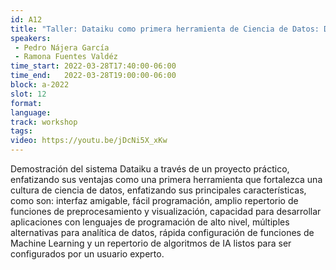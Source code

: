```yaml
---
id: A12
title: "Taller: Dataiku como primera herramienta de Ciencia de Datos: Desde usuario novel a nivel experto."
speakers:
 - Pedro Nájera García 
 - Ramona Fuentes Valdéz
time_start: 2022-03-28T17:40:00-06:00
time_end:   2022-03-28T19:00:00-06:00
block: a-2022
slot: 12
format: 
language: 
track: workshop
tags:
video: https://youtu.be/jDcNi5X_xKw
---
```


Demostración del sistema Dataiku a través de un proyecto práctico, enfatizando sus ventajas como una primera herramienta que fortalezca una cultura de ciencia de datos, enfatizando sus principales características, como son: interfaz amigable, fácil programación, amplio repertorio de funciones de preprocesamiento y visualización, capacidad para desarrollar aplicaciones con lenguajes de programación de alto nivel, múltiples alternativas para analítica de datos, rápida configuración de funciones de Machine Learning y un repertorio de algoritmos de IA listos para ser configurados por un usuario experto.
